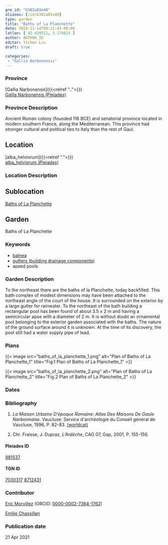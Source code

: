 ```yaml
---
gre_id: "b382a81e40"
aliases: [/id/b382a81e40]
type: garden
title: "Baths of La Planchette"
date: 2020-11-14T00:12:43-00:00
latlon: [ 42.439512, 3.176623 ]
author: AUTHOR_ID
editor: Yichen Liu
draft: true

categories:
 - "Gallia Narbonensis"
---
```


### Province

[Gallia Narbonensis]({{<relref "..">}}) \
[Gallia Narbonensis (Pleiades)](https://pleiades.stoa.org/places/981537)

### Province Description

Ancient Roman colony (founded 118 BCE) and senatorial province located in modern southern France, along the Mediterranean. This province had stronger cultural and political ties to Italy than the rest of Gaul.

## Location

[alba_helviorum]({{<relref ".">}}) \
[alba_helviorum (Pleiades)](https://pleiades.stoa.org/places/167629)

### Location Description

<!--### Location Description-->

<!-- LEAVE THIS BLANK FOR NOW -->

## Sublocation

[Baths of La Planchette](#)

<!--### Sublocation Description-->

<!-- DESCRIPTION -->

## Garden

Baths of La Planchette



### Keywords
- [balnea](http://vocab.getty.edu/page/aat/300120377)
- [gutters (building drainage components)](http://vocab.getty.edu/page/aat/300052565)
- apsed pools






### Garden Description


To the northeast there are the baths of la Planchette, today backfilled.   This bath complex of modest dimensions may have been attached to the northeast angle of the court of the house.  It is surrounded on the exterior by a large gutter for rainwater.  To the northeast of the bath building a rectangular pool has been found of about 3.5 x 2 m and having a semicircular apse with a diameter of 2 m.  It is without doubt an ornamental pool belonging to the exterior garden associated with the baths.  The nature of the ground surface around it is unknown.  At the time of its discovery, the pool still had a water supply pipe of lead.




### Plans


{{< image src="baths_of_la_planchette_1.png" alt="Plan of Baths of La Planchette_1" title="Fig.1 Plan of Baths of La Planchette_1" >}}

{{< image src="baths_of_la_planchette_2.png" alt="Plan of Baths of La Planchette_2" title="Fig.2 Plan of Baths of La Planchette_2" >}}


### Dates





### Bibliography

1. *La Maison Urbaine D'époque Romaine: Atlas Des Maisons De Gaule Narbonnaise*. Vaucluse: Service d'archéologie du Conseil général de Vaucluse, 1996, P. 82-83. [(worldcat)](http://www.worldcat.org/oclc/695787865)

2. Chr. Fraisse, J. Dupraz, *L’Ardèche*, CAG 07, Gap,  2001, P. 155-156.

#### Pleiades ID

[981537](https://pleiades.stoa.org/places/981537)

#### TGN ID

[7030317](http://vocab.getty.edu/page/tgn/7030317)
[8712431](http://vocab.getty.edu/page/tgn/8712431)

### Contributor

[Eric Morvillez](link) (ORCID: [0000-0002-7384-1762](https://orcid.org/0000-0002-7384-1762))

[Emilie Chassillan](link)
### Publication date


21 Apr 2021

<!--### Related articles-->

<!-- Links to other related articles. Leave blank for now -->